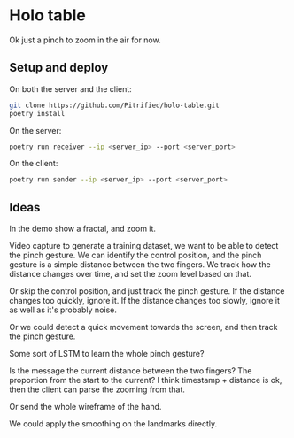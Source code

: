 # Holo table

Ok just a pinch to zoom in the air for now.

## Setup and deploy

On both the server and the client:

```bash
git clone https://github.com/Pitrified/holo-table.git
poetry install
```

On the server:

```bash
poetry run receiver --ip <server_ip> --port <server_port>
```

On the client:

```bash
poetry run sender --ip <server_ip> --port <server_port>
```

## Ideas

In the demo show a fractal, and zoom it.

Video capture to generate a training dataset,
we want to be able to detect the pinch gesture.
We can identify the control position,
and the pinch gesture is a simple distance between the two fingers.
We track how the distance changes over time,
and set the zoom level based on that.

Or skip the control position, and just track the pinch gesture.
If the distance changes too quickly, ignore it.
If the distance changes too slowly, ignore it as well as it's probably noise.

Or we could detect a quick movement towards the screen,
and then track the pinch gesture.

Some sort of LSTM to learn the whole pinch gesture?

Is the message the current distance between the two fingers?
The proportion from the start to the current?
I think timestamp + distance is ok,
then the client can parse the zooming from that.

Or send the whole wireframe of the hand.

We could apply the smoothing on the landmarks directly.

